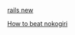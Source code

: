 [rails new](http://maetoo11.hatenablog.com/entry/2016/03/04/144216)

[How to beat nokogiri](http://qiita.com/south37/items/63c938474bf35b30c988)

